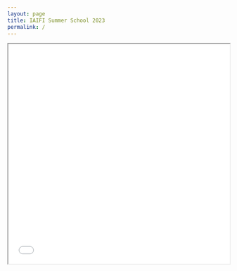 ```yaml
---
layout: page
title: IAIFI Summer School 2023 
permalink: /
---
```


<iframe src="/html/index.html" width="100%" height="500px">
</iframe>
